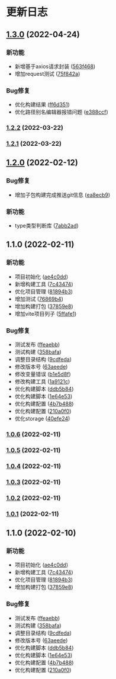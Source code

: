 # 更新日志
## [1.3.0](https://github.com/eliduty/libs/compare/v1.2.2...v1.3.0) (2022-04-24)


### 新功能

* 新增基于axios请求封装 ([563f468](https://github.com/eliduty/libs/commit/563f46862f4e05e0673a2520ca5d115cd30f930a))
* 增加request测试 ([75f842a](https://github.com/eliduty/libs/commit/75f842a71872a5e1c6a53fd36b194fe74904a0e7))


### Bug修复

* 优化构建结果 ([ff6d351](https://github.com/eliduty/libs/commit/ff6d351b490bdb0052d04d07aa26784a61fa217f))
* 优化路径别名编辑器报错问题 ([e388ccf](https://github.com/eliduty/libs/commit/e388ccf8d2532b671ee337dfeb986c867d8f4e4d))

### [1.2.2](https://github.com/eliduty/libs/compare/v1.2.1...v1.2.2) (2022-03-22)

### [1.2.1](https://github.com/eliduty/libs/compare/v1.2.0...v1.2.1) (2022-03-22)

## [1.2.0](https://github.com/eliduty/libs/compare/v1.1.0...v1.2.0) (2022-02-12)


### Bug修复

* 增加子包构建完成推送git信息 ([ea8ecb9](https://github.com/eliduty/libs/commit/ea8ecb99891f966345a07fcbd43fe8f231a93275))


### 新功能

* type类型判断库 ([7abb2ad](https://github.com/eliduty/libs/commit/7abb2adfe0fa0fcfaebc6559486d25c70a130881))

## 1.1.0 (2022-02-11)


### 新功能

* 项目初始化 ([ae4c0dd](https://github.com/eliduty/libs/commit/ae4c0dd88abbae9fc9aa1068365bdcb1d1acc804))
* 新增构建工具 ([7c43474](https://github.com/eliduty/libs/commit/7c43474120cacfbc783465bb7e3bfff37618ff8c))
* 优化项目管理 ([81894b3](https://github.com/eliduty/libs/commit/81894b3194bc798cbafd9c21b798f632acf36e46))
* 增加测试 ([76869b4](https://github.com/eliduty/libs/commit/76869b42cadce39d364f3ff6c3e354c7f13fcdeb))
* 增加构建打包 ([37859e8](https://github.com/eliduty/libs/commit/37859e835cb81964a6ea8b31369525751dd76841))
* 增加vite项目列子 ([5ffafe1](https://github.com/eliduty/libs/commit/5ffafe1682cc98c10b8eb3458885a2cfb642ed27))


### Bug修复

* 测试发布 ([ffeaebb](https://github.com/eliduty/libs/commit/ffeaebb091798b6c234fa469cbfe592c8fb5a9da))
* 测试构建 ([358bafa](https://github.com/eliduty/libs/commit/358bafa9750dbbdc452deb0a1cc37f003d71345e))
* 调整目录结构 ([9cdfeda](https://github.com/eliduty/libs/commit/9cdfedaa34a03fcd79c7521972102245886c1a72))
* 修改版本号 ([63aeede](https://github.com/eliduty/libs/commit/63aeede2b0df257bfb419dfa73d1f9145028cc3e))
* 修改变量错误 ([b1e5d8f](https://github.com/eliduty/libs/commit/b1e5d8fd6ce70b96c6306678fd942fc7d093adc6))
* 修改构建工具 ([1a9121c](https://github.com/eliduty/libs/commit/1a9121cec8a547e4d8b7629d6ee0fdd148e9f396))
* 优化构建脚本 ([ddb5b84](https://github.com/eliduty/libs/commit/ddb5b845d37521b19440db41b6a411865e31fac2))
* 优化构建脚本 ([1e64e53](https://github.com/eliduty/libs/commit/1e64e537e2e833f1bb4d89711a5a984a30ebdfe4))
* 优化构建配置 ([4b7b488](https://github.com/eliduty/libs/commit/4b7b48865aed037a95fa63a7f3d3cd9c68952270))
* 优化构建配置 ([210a0f0](https://github.com/eliduty/libs/commit/210a0f02a6e3a64ddf7d8551714aef6d1c7b712d))
* 优化storage ([40efe24](https://github.com/eliduty/libs/commit/40efe24674e7bce90c838d4054fee3e286b68067))

### [1.0.6](https://github.com/eliduty/libs/compare/v1.0.5...v1.0.6) (2022-02-11)

### [1.0.5](https://github.com/eliduty/libs/compare/v1.0.4...v1.0.5) (2022-02-11)

### [1.0.4](https://github.com/eliduty/libs/compare/v1.0.3...v1.0.4) (2022-02-11)

### [1.0.3](https://github.com/eliduty/libs/compare/v1.0.2...v1.0.3) (2022-02-11)

### [1.0.2](https://github.com/eliduty/libs/compare/v1.0.1...v1.0.2) (2022-02-11)

### [1.0.1](https://github.com/eliduty/libs/compare/v1.1.0...v1.0.1) (2022-02-11)

## 1.1.0 (2022-02-10)


### 新功能

* 项目初始化 ([ae4c0dd](https://github.com/eliduty/libs/commit/ae4c0dd88abbae9fc9aa1068365bdcb1d1acc804))
* 新增构建工具 ([7c43474](https://github.com/eliduty/libs/commit/7c43474120cacfbc783465bb7e3bfff37618ff8c))
* 优化项目管理 ([81894b3](https://github.com/eliduty/libs/commit/81894b3194bc798cbafd9c21b798f632acf36e46))
* 增加构建打包 ([37859e8](https://github.com/eliduty/libs/commit/37859e835cb81964a6ea8b31369525751dd76841))


### Bug修复

* 测试发布 ([ffeaebb](https://github.com/eliduty/libs/commit/ffeaebb091798b6c234fa469cbfe592c8fb5a9da))
* 测试构建 ([358bafa](https://github.com/eliduty/libs/commit/358bafa9750dbbdc452deb0a1cc37f003d71345e))
* 调整目录结构 ([9cdfeda](https://github.com/eliduty/libs/commit/9cdfedaa34a03fcd79c7521972102245886c1a72))
* 修改版本号 ([63aeede](https://github.com/eliduty/libs/commit/63aeede2b0df257bfb419dfa73d1f9145028cc3e))
* 优化构建脚本 ([ddb5b84](https://github.com/eliduty/libs/commit/ddb5b845d37521b19440db41b6a411865e31fac2))
* 优化构建脚本 ([1e64e53](https://github.com/eliduty/libs/commit/1e64e537e2e833f1bb4d89711a5a984a30ebdfe4))
* 优化构建配置 ([4b7b488](https://github.com/eliduty/libs/commit/4b7b48865aed037a95fa63a7f3d3cd9c68952270))
* 优化构建配置 ([210a0f0](https://github.com/eliduty/libs/commit/210a0f02a6e3a64ddf7d8551714aef6d1c7b712d))

